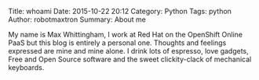 Title: whoami
Date: 2015-10-22 20:12
Category: Python
Tags: python
Author: robotmaxtron 
Summary: About me

My name is Max Whittingham, I work at Red Hat on the OpenShift Online PaaS but this blog is entirely a personal one. Thoughts and feelings expressed are mine and mine alone. I drink lots of espresso, love gadgets, Free and Open Source software and the sweet clickity-clack of mechanical keyboards.
